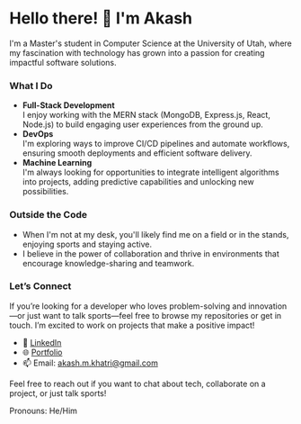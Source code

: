 # Hello there! 👋 I'm Akash

I'm a Master's student in Computer Science at the University of Utah, where my fascination with technology has grown into a passion for creating impactful software solutions.

### What I Do
- **Full-Stack Development**  
  I enjoy working with the MERN stack (MongoDB, Express.js, React, Node.js) to build engaging user experiences from the ground up.
- **DevOps**  
  I'm exploring ways to improve CI/CD pipelines and automate workflows, ensuring smooth deployments and efficient software delivery.
- **Machine Learning**  
  I'm always looking for opportunities to integrate intelligent algorithms into projects, adding predictive capabilities and unlocking new possibilities.

### Outside the Code
- When I'm not at my desk, you'll likely find me on a field or in the stands, enjoying sports and staying active.
- I believe in the power of collaboration and thrive in environments that encourage knowledge-sharing and teamwork.

### Let’s Connect
If you’re looking for a developer who loves problem-solving and innovation—or just want to talk sports—feel free to browse my repositories or get in touch. I’m excited to work on projects that make a positive impact!


- 💼 [LinkedIn](https://linkedin.com/in/akashkhatri)
- 🌐 [Portfolio](https://akashkhatri.com)
- 📫 Email: akash.m.khatri@gmail.com

Feel free to reach out if you want to chat about tech, collaborate on a project, or just talk sports!

Pronouns: He/Him
